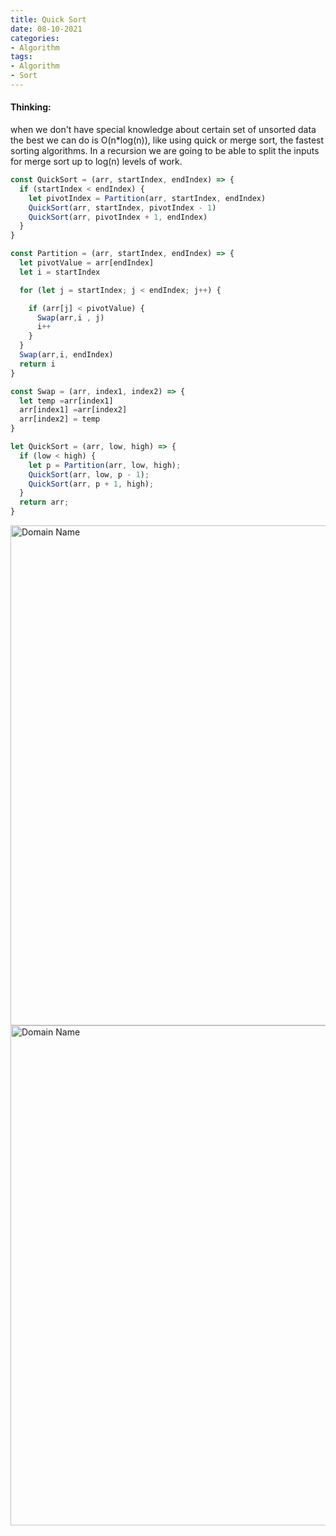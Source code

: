 ```yaml
---
title: Quick Sort
date: 08-10-2021
categories:
- Algorithm
tags:
- Algorithm
- Sort
---
```


#### Thinking:

when we don't have special knowledge about certain set of unsorted data
the best we can do is O(n*log(n)), like using quick or merge sort, the fastest sorting algorithms.
In a recursion we are going to be able to split the inputs for merge sort up to log(n) levels of work.

```javascript
const QuickSort = (arr, startIndex, endIndex) => {
  if (startIndex < endIndex) {
    let pivotIndex = Partition(arr, startIndex, endIndex)
    QuickSort(arr, startIndex, pivotIndex - 1)
    QuickSort(arr, pivotIndex + 1, endIndex)
  }
}

const Partition = (arr, startIndex, endIndex) => {
  let pivotValue = arr[endIndex]
  let i = startIndex

  for (let j = startIndex; j < endIndex; j++) {

    if (arr[j] < pivotValue) {
      Swap(arr,i , j)
      i++
    }
  }
  Swap(arr,i, endIndex)
  return i
}

const Swap = (arr, index1, index2) => {
  let temp =arr[index1]
  arr[index1] =arr[index2]
  arr[index2] = temp
}

let QuickSort = (arr, low, high) => {
  if (low < high) {
    let p = Partition(arr, low, high);
    QuickSort(arr, low, p - 1);
    QuickSort(arr, p + 1, high);
  }
  return arr;
}

```

<img src="../../../../../assets/images/quickSort1.png" width="800" alt="Domain Name">
<img src="../../../../../assets/images/quickSort3.jpeg" width="800" alt="Domain Name">
